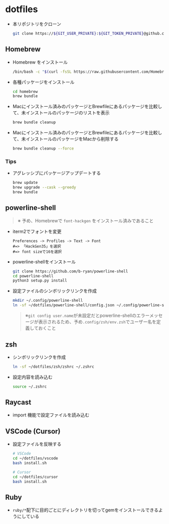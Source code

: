 # dotfiles

- 本リポジトリをクローン

  ```bash
  git clone https://${GIT_USER_PRIVATE}:${GIT_TOKEN_PRIVATE}@github.com/${GIT_USER_PRIVATE}/dotfiles ~/dotfiles
  ```

## Homebrew

- Homebrew をインストール

  ```bash
  /bin/bash -c "$(curl -fsSL https://raw.githubusercontent.com/Homebrew/install/HEAD/install.sh)"
  ```

- 各種パッケージをインストール

  ```bash
  cd homebrew
  brew bundle
  ```

- Macにインストール済みのパッケージとBrewfileにあるパッケージを比較して、未インストールのパッケージのリストを表示

  ```bash
  brew bundle cleanup
  ```

- Macにインストール済みのパッケージとBrewfileにあるパッケージを比較して、未インストールのパッケージをMacから削除する

  ```bash
  brew bundle cleanup --force
  ```

### Tips

- アグレッシブにパッケージアップデートする

  ```bash
  brew update
  brew upgrade --cask --greedy
  brew bundle
  ```

## powerline-shell

> ※ 予め、Homebrewで `font-hackgen` をインストール済みであること

- iterm2でフォントを変更

  ```
  Preferences -> Profiles -> Text -> Font
  #=> 「HackGen35」を選択
  #=> font sizeで16を選択
  ```

- powerline-shellをインストール

  ```bash
  git clone https://github.com/b-ryan/powerline-shell
  cd powerline-shell
  python3 setup.py install
  ```

- 設定ファイルのシンボリックリンクを作成

  ```bash
  mkdir ~/.config/powerline-shell
  ln -sf ~/dotfiles/powerline-shell/config.json ~/.config/powerline-shell/config.json
  ```

  > ※`git config user.name`が未設定だとpowerline-shellのエラーメッセージが表示されるため、予め`.config/zsh/env.zsh`でユーザー名を定義しておくこと

## zsh

- シンボリックリンクを作成

  ```bash
  ln -sf ~/dotfiles/zsh/zshrc ~/.zshrc
  ```

- 設定内容を読み込む

  ```bash
  source ~/.zshrc
  ```

## Raycast

- import 機能で設定ファイルを読み込む

## VSCode (Cursor)

- 設定ファイルを反映する

  ```bash
  # VSCode
  cd ~/dotfiles/vscode
  bash install.sh

  # Cursor
  cd ~/dotfiles/cursor
  bash install.sh
  ```

## Ruby

- `ruby/*`配下に目的ごとにディレクトリを切ってgemをインストールできるようにしている
